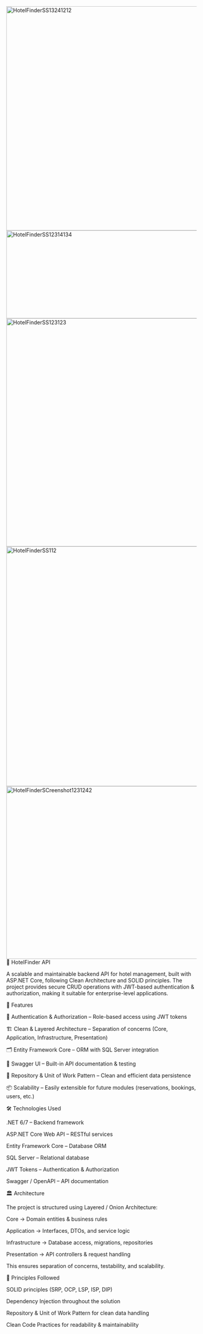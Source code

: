 <img width="1077" height="592" alt="HotelFinderSS13241212" src="https://github.com/user-attachments/assets/9c63a7b7-a7ee-454d-b1e4-4ea97d6b7a99" />
<img width="515" height="232" alt="HotelFinderSS12314134" src="https://github.com/user-attachments/assets/963af3e7-71c4-4222-b052-c147a936efc4" />
<img width="945" height="602" alt="HotelFinderSS123123" src="https://github.com/user-attachments/assets/b041d5ae-dd3f-4b41-ae64-ddeb7d05dc44" />
<img width="1304" height="633" alt="HotelFinderSS112" src="https://github.com/user-attachments/assets/61a8a551-8fb1-42c8-b9b9-7c478a9416b1" />
<img width="1301" height="456" alt="HotelFinderSCreenshot1231242" src="https://github.com/user-attachments/assets/7b0e7f17-dfbb-4d26-a678-4e3ce9438422" />
🏨 HotelFinder API

A scalable and maintainable backend API for hotel management, built with ASP.NET Core, following Clean Architecture and SOLID principles.
The project provides secure CRUD operations with JWT-based authentication & authorization, making it suitable for enterprise-level applications.


🚀 Features

🔐 Authentication & Authorization – Role-based access using JWT tokens

🏗 Clean & Layered Architecture – Separation of concerns (Core, Application, Infrastructure, Presentation)

🗂 Entity Framework Core – ORM with SQL Server integration

📖 Swagger UI – Built-in API documentation & testing

🏢 Repository & Unit of Work Pattern – Clean and efficient data persistence

📦 Scalability – Easily extensible for future modules (reservations, bookings, users, etc.)


🛠️ Technologies Used

.NET 6/7 – Backend framework

ASP.NET Core Web API – RESTful services

Entity Framework Core – Database ORM

SQL Server – Relational database

JWT Tokens – Authentication & Authorization

Swagger / OpenAPI – API documentation


🏛️ Architecture

The project is structured using Layered / Onion Architecture:

Core → Domain entities & business rules

Application → Interfaces, DTOs, and service logic

Infrastructure → Database access, migrations, repositories

Presentation → API controllers & request handling

This ensures separation of concerns, testability, and scalability.


📐 Principles Followed

SOLID principles (SRP, OCP, LSP, ISP, DIP)

Dependency Injection throughout the solution

Repository & Unit of Work Pattern for clean data handling

Clean Code Practices for readability & maintainability
